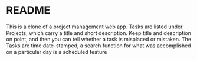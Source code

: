 # README

This is a clone of a project management web app. Tasks are listed under Projects; which carry a title and short description. Keep title and description on point, and then you can tell whether a task is misplaced or mistaken. The Tasks are time:date-stamped, a search function for what was accomplished on a particular day is a scheduled feature

